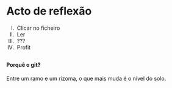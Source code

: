 # Acto de reflexão

<ol type="I">
  <li>&nbsp;Clicar no ficheiro</li>
  <li>&nbsp;Ler</li>
  <li>&nbsp;???</li>
  <li>&nbsp;Profit</li>
</ol>

##
#### Porquê o git?
Entre um ramo e um rizoma, o que mais muda é o nivel do solo.
